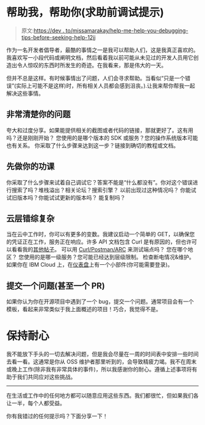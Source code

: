 # 帮助我，帮助你(求助前调试提示)

> 原文:[https://dev . to/missamarakay/help-me-help-you-debugging-tips-before-seeking-help-12jj](https://dev.to/missamarakay/help-me-help-you-debugging-tips-before-seeking-help-12jj)

作为一名开发者倡导者，最酷的事情之一是我可以帮助人们，这是我真正喜欢的。我喜欢写一小段代码或阐明文档，然后看着我以前可能从未见过的开发人员用它创造出令人惊叹的东西时所发生的奇迹。在我看来，那是伟大的一天。

但并不总是这样。有时候事情出了问题，人们会寻求帮助。当看似“只是一个错误”(实际上可能不是这样)时，所有相关人员都会感到沮丧。).让我来帮你帮我一起解决这些事情。

## 非常清楚你的问题

夸大和过度分享。如果能提供相关的截图或者代码的链接，那就更好了。这有用吗？还是刚刚开始？
您使用的是哪个版本的 SDK 或服务？您的操作系统版本可能也有关系。
你采取了什么步骤来达到这一步？链接到确切的教程或文档。

## 先做你的功课

你采取了什么步骤来试着自己调试它？答案不能是“什么都没有”。你对这个错误进行搜索了吗？堆栈溢出？相关论坛？搜索引擎？
以前出现过这种情况吗？
你能试试旧版本吗？你能试试更新的版本吗？
能复制吗？

## [](#clouds-are-complicated)云层错综复杂

当在云中工作时，你可以有更多的变数。我建议启动一个简单的 GET，以确保您的凭证正在工作，服务正在响应。许多 API 文档包含 Curl 是有原因的，但也许可以看看我的[其他帖子](https://dev.to/ibmdeveloper/what-is-curl-and-why-is-it-all-over-api-docs-9mh)。
可以用 [Curl/Postman/ARC](https://ibm.biz/BdzEUL) 来测试端点吗？
您在哪个地区？
您使用的是哪一级服务？您可能已经达到层级限制。
检查断电情况&维护。如果你在 IBM Cloud 上，在[仪表盘](https://cloud.ibm.com/status)上有一个小部件(你可能需要登录)。

## [](#submit-an-issue-or-even-a-pr)提交一个问题(甚至一个 PR)

如果你认为你在开源项目中遇到了一个 bug，提交一个问题。通常项目会有一个模板，看起来非常类似于我上面概述的项目！巧合，我觉得不是。

# [](#be-patient)保持耐心

我不能放下手头的一切去解决问题，但是我会尽量在一周的时间表中安排一些时间去看一看。这通常是你从 OSS 维护者那里听到的，会导致精疲力竭。我不在周末或晚上工作(除非我有非常具体的事件)，所以我感谢你的耐心。遵循上述事项将有助于我们共同应对这些挑战。

* * *

在生活或工作中的任何地方都可以随意应用这些东西。我们都很忙，但如果我们各让一半，每个人都受益。

你有我错过的任何提示吗？下面分享一下！